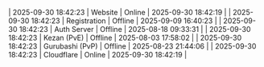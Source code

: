| 2025-09-30 18:42:23 | Website | Online | 2025-09-30 18:42:19 |
| 2025-09-30 18:42:23 | Registration | Offline | 2025-09-09 16:40:23 |
| 2025-09-30 18:42:23 | Auth Server | Offline | 2025-08-18 09:33:31 |
| 2025-09-30 18:42:23 | Kezan (PvE) | Offline | 2025-08-03 17:58:02 |
| 2025-09-30 18:42:23 | Gurubashi (PvP) | Offline | 2025-08-23 21:44:06 |
| 2025-09-30 18:42:23 | Cloudflare | Online | 2025-09-30 18:42:19 |
